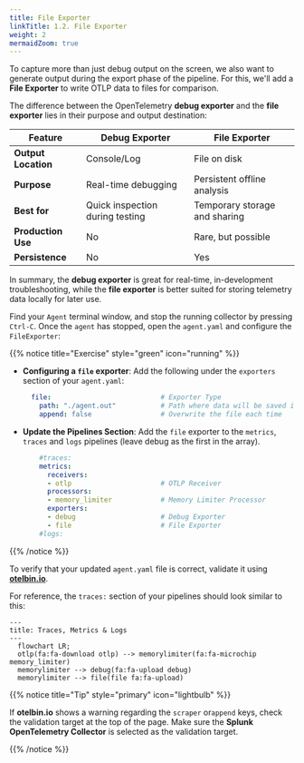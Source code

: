 ```yaml
---
title: File Exporter
linkTitle: 1.2. File Exporter
weight: 2
mermaidZoom: true
---
```


To capture more than just debug output on the screen, we also want to generate output during the export phase of the pipeline. For this, we'll add a **File Exporter** to write OTLP data to files for comparison.

The difference between the OpenTelemetry **debug exporter** and the **file exporter** lies in their purpose and output destination:

| Feature             | Debug Exporter                  | File Exporter                 |
|---------------------|---------------------------------|-------------------------------|
| **Output Location** | Console/Log                     | File on disk                  |
| **Purpose**         | Real-time debugging             | Persistent offline analysis   |
| **Best for**        | Quick inspection during testing | Temporary storage and sharing |
| **Production Use**  | No                              | Rare, but possible            |
| **Persistence**     | No                              | Yes                           |

In summary, the **debug exporter** is great for real-time, in-development troubleshooting, while the **file exporter** is better suited for storing telemetry data locally for later use.

Find your `Agent` terminal window, and stop the running collector by pressing `Ctrl-C`. Once the `agent` has stopped, open the `agent.yaml` and configure the `FileExporter`:

{{% notice title="Exercise" style="green" icon="running" %}}

- **Configuring a `file` exporter**: Add the following under the `exporters` section of your `agent.yaml`:

  ```yaml
    file:                           # Exporter Type
      path: "./agent.out"           # Path where data will be saved in OTLP json format
      append: false                 # Overwrite the file each time
  ```

- **Update the Pipelines Section**: Add the `file` exporter to the `metrics`, `traces` and `logs` pipelines (leave debug as the first in the array).

  ```yaml
      #traces:       
      metrics:
        receivers:
        - otlp                      # OTLP Receiver
        processors:
        - memory_limiter            # Memory Limiter Processor
        exporters:
        - debug                     # Debug Exporter
        - file                      # File Exporter
      #logs:
  ```

{{% /notice %}}

To verify that your updated `agent.yaml` file is correct, validate it using [**otelbin.io**](https://www.otelbin.io/).

For reference, the `traces:` section of your pipelines should look similar to this:

```mermaid
---
title: Traces, Metrics & Logs
---
  flowchart LR;
  otlp(fa:fa-download otlp) --> memorylimiter(fa:fa-microchip memory_limiter)
  memorylimiter --> debug(fa:fa-upload debug)
  memorylimiter --> file(file fa:fa-upload)
```

<!--
![otelbin-a-1-2-w](../../images/agent-1-2-metrics.png?width=25vw)
-->

{{% notice title="Tip" style="primary" icon="lightbulb" %}}

If **otelbin.io** shows a warning regarding the `scraper` or`append` keys, check the validation target at the top of the page. Make sure the **Splunk OpenTelemetry Collector** is selected as the validation target.

{{% /notice %}}
